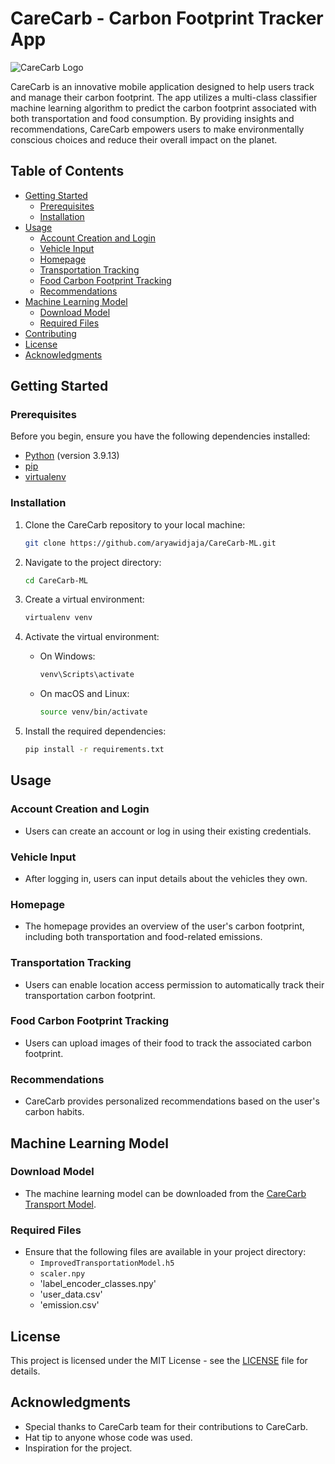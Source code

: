 # CareCarb - Carbon Footprint Tracker App
![CareCarb Logo](https://github.com/aryawidjaja/CareCarb-ML/assets/130090399/2e70fbc0-c795-45c4-a494-c5c968778a02)

CareCarb is an innovative mobile application designed to help users track and manage their carbon footprint. The app utilizes a multi-class classifier machine learning algorithm to predict the carbon footprint associated with both transportation and food consumption. By providing insights and recommendations, CareCarb empowers users to make environmentally conscious choices and reduce their overall impact on the planet.

## Table of Contents
- [Getting Started](#getting-started)
  - [Prerequisites](#prerequisites)
  - [Installation](#installation)
- [Usage](#usage)
  - [Account Creation and Login](#account-creation-and-login)
  - [Vehicle Input](#vehicle-input)
  - [Homepage](#homepage)
  - [Transportation Tracking](#transportation-tracking)
  - [Food Carbon Footprint Tracking](#food-carbon-footprint-tracking)
  - [Recommendations](#recommendations)
- [Machine Learning Model](#machine-learning-model)
  - [Download Model](#download-model)
  - [Required Files](#required-files)
- [Contributing](#contributing)
- [License](#license)
- [Acknowledgments](#acknowledgments)

## Getting Started

### Prerequisites

Before you begin, ensure you have the following dependencies installed:

- [Python](https://www.python.org/) (version 3.9.13)
- [pip](https://pip.pypa.io/en/stable/)
- [virtualenv](https://virtualenv.pypa.io/en/stable/)

### Installation

1. Clone the CareCarb repository to your local machine:

   ```bash
   git clone https://github.com/aryawidjaja/CareCarb-ML.git
   ```

2. Navigate to the project directory:

   ```bash
   cd CareCarb-ML
   ```

3. Create a virtual environment:

   ```bash
   virtualenv venv
   ```

4. Activate the virtual environment:

   - On Windows:

     ```bash
     venv\Scripts\activate
     ```

   - On macOS and Linux:

     ```bash
     source venv/bin/activate
     ```

5. Install the required dependencies:

   ```bash
   pip install -r requirements.txt
   ```

## Usage

### Account Creation and Login

- Users can create an account or log in using their existing credentials.

### Vehicle Input

- After logging in, users can input details about the vehicles they own.

### Homepage

- The homepage provides an overview of the user's carbon footprint, including both transportation and food-related emissions.

### Transportation Tracking

- Users can enable location access permission to automatically track their transportation carbon footprint.

### Food Carbon Footprint Tracking

- Users can upload images of their food to track the associated carbon footprint.

### Recommendations

- CareCarb provides personalized recommendations based on the user's carbon habits.

## Machine Learning Model

### Download Model

- The machine learning model can be downloaded from the [CareCarb Transport Model](https://github.com/aryawidjaja/CareCarb-ML/blob/main/ImprovedTransportModel.h5).

### Required Files

- Ensure that the following files are available in your project directory:
  - `ImprovedTransportationModel.h5`
  - `scaler.npy`
  - 'label_encoder_classes.npy'
  - 'user_data.csv'
  - 'emission.csv'

## License

This project is licensed under the MIT License - see the [LICENSE](LICENSE) file for details.

## Acknowledgments

- Special thanks to CareCarb team for their contributions to CareCarb.
- Hat tip to anyone whose code was used.
- Inspiration for the project.

